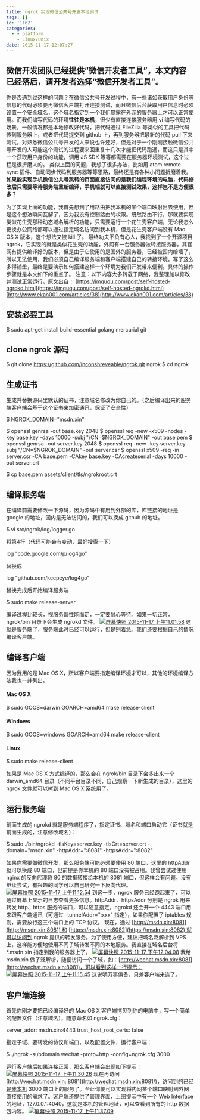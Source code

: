 ```yaml
---
title: ngrok 实现微信公共号开发本地调试
tags: []
id: '1162'
categories:
  - - platform
    - Linux/Unix
date: 2015-11-17 12:07:27
---
```


## 微信开发团队已经提供“微信开发者工具”，本文内容已经落后，请开发者选择“微信开发者工具”。

你是否遇到过这样的问题？在微信公共号开发过程中，有一些诸如获取用户身份等信息的代码必须要再微信客户端打开连接测试，而且微信后台获取用户信息时必须设置一个安全域名，这个域名指定到一个我们暴露在外网的服务器上才可以正常使用。而我们编写代码的环境**往往是本机**，很少有直接连接服务器用 vi 编写代码的场景，一般情况都是本地修改好代码，把代码通过 FileZilla 等类似的工具把代码传到服务器上，或者把代码提交到 github 上，再到服务器把最新的代码 pull 下来测试。对熟悉微信公共号开发的人来说也许还好，但是对于一个刚刚接触微信公共号开发的人可能这个测试的过程要来回重复十几次才能把代码跑通，而这只是其中一个获取用户身份的功能，调用 JS SDK 等等都需要在服务器环境测试，这个过程是很折磨人的。 类似上面的问题，我想了很多办法，比如用 atom remote sync 插件、自动同步代码到服务器等等思路，最终还是有各种小问题折磨着我。**如果能实现手机微信公共号跳转的页面直接访问的是我们编程环境的电脑，代码修改后只需要等待服务端重新编译，手机端就可以直接测试效果，这样岂不是方便很多？**
<!-- more -->
为了实现上面的功能，我首先想到了用路由把我本机的某个端口映射出去使用，但是这个想法瞬间瓦解了，因为我没有控制路由的权限。既然路由不行，那就要实现类似花生壳那种动态域名解析的功能，只需要运行一个花生壳客户端，无论我怎么更换办公网络都可以通过指定域名访问到我本机，但是花生壳客户端没有 Mac OS X 版本，这个想法又被 kill 了。 最终功夫不负有心人，我找到了一个开源项目 ngrok，它实现的就是类似花生壳的功能，外网有一台服务器做转接服务器，其官网有提供编译好的版本，但是由于它使用的是国外的服务器，已经被国内给墙了，所以无法使用，我们必须自己编译服务端和客户端搭建自己的转接环境。写了这么多得铺垫，最终是要演示如何搭建这样一个环境为我们开发带来便利。具体的操作步骤就是本文如下的重点了。 注意：以下内容大多转载于网络，我整理加以修改并测试正常运行。原文出自： [https://imququ.com/post/self-hosted-ngrokd.html](https://imququ.com/post/self-hosted-ngrokd.html) [http://www.ekan001.com/articles/38](http://www.ekan001.com/articles/38)

## 安装必要工具

$ sudo apt-get install build-essential golang mercurial git

## clone ngrok 源码

$ git clone https://github.com/inconshreveable/ngrok.git ngrok
$ cd ngrok

## 生成证书

生成并替换源码里默认的证书，注意域名修改为你自己的。（之后编译出来的服务端客户端会基于这个证书来加密通讯，保证了安全性）

$ NGROK\_DOMAIN="msdn.xin"

$ openssl genrsa -out base.key 2048
$ openssl req -new -x509 -nodes -key base.key -days 10000 -subj "/CN=$NGROK\_DOMAIN" -out base.pem
$ openssl genrsa -out server.key 2048
$ openssl req -new -key server.key -subj "/CN=$NGROK\_DOMAIN" -out server.csr
$ openssl x509 -req -in server.csr -CA base.pem -CAkey base.key -CAcreateserial -days 10000 -out server.crt

$ cp base.pem assets/client/tls/ngrokroot.crt

## 编译服务端

在编译前需要修改一下源码，因为源码中有用到外部的库，库链接的地址是 google 的地址，国内是无法访问的，我们可以换成 github 的地址。

$ vi src/ngrok/log/logger.go

将第4行（代码可能会有变动，最好搜索一下）

log "code.google.com/p/log4go"

替换成

log "github.com/keepeye/log4go"

替换完成后开始编译服务端

$ sudo make release-server

编译过程比较长，视服务器性能而定，一定要耐心等待。如果一切正常，ngrok/bin 目录下会生成 ngrokd 文件。 [![屏幕快照 2015-11-17 上午11.01.58](http://www.mycode.net.cn/wp-content/uploads/2015/11/屏幕快照-2015-11-17-上午11.01.58-300x50.png)](http://www.mycode.net.cn/wp-content/uploads/2015/11/屏幕快照-2015-11-17-上午11.01.58.png) 这就是服务端了，服务端此时已经可以运行，但是别着急。我们还要根据自己的情况编译客户端。

## 编译客户端

因为我用的是 Mac OS X，所以客户端要指定编译环境才可以，其他的环境编译方法我也一并列出。

#### Mac OS X

$ sudo GOOS=darwin GOARCH=amd64 make release-client

#### Windows

$ sudo GOOS=windows GOARCH=amd64 make release-client

#### Linux

$ sudo make release-client

如果是 Mac OS X 方式编译的，那么会在 ngrok/bin 目录下会多出来一个 darwin\_amd64 目录（不同平台目录不同，自己观察一下新生成的目录），这里的 ngrok 文件就可以拷到 Mac OS X 系统用了。

## 运行服务端

前面生成的 ngrokd 就是服务端程序了，指定证书、域名和端口启动它（证书就是前面生成的，注意修改域名）：

$ sudo ./bin/ngrokd -tlsKey=server.key -tlsCrt=server.crt -domain="msdn.xin" -httpAddr=":8081" -httpsAddr=":8082"

如果你需要做微信开发，那么服务端可能必须要使用 80 端口，这里的 httpAddr 就可以换成 80 端口，但前提是你本机的 80 端口没有被占用。我曾尝试过使用 nginx 的反向代理将 80 的数据转接给本机的 8081 端口，但这样会有问题。没有继续尝试，有兴趣的同学可以自己研究一下反向代理。 [![屏幕快照 2015-11-17 上午11.12.54](http://www.mycode.net.cn/wp-content/uploads/2015/11/屏幕快照-2015-11-17-上午11.12.54-1024x127.png)](http://www.mycode.net.cn/wp-content/uploads/2015/11/屏幕快照-2015-11-17-上午11.12.54.png) 到这一步，ngrok 服务已经跑起来了，可以通过屏幕上显示的日志查看更多信息。httpAddr、httpsAddr 分别是 ngrok 用来转发 http、https 服务的端口，可以随意指定。ngrokd 还会开一个 4443 端口用来跟客户端通讯（可通过 -tunnelAddr=":xxx" 指定），如果你配置了 iptables 规则，需要放行这三个端口上的 TCP 协议。 现在，通过 [http://msdn.xin:8081](http://msdn.xin:8081) 和 [https://msdn.xin:8082](https://msdn.xin:8082) 就可以访问到 ngrok 提供的转发服务。为了使用方便，建议把域名泛解析到 VPS 上，这样能方便地使用不同子域转发不同的本地服务。我直接在域名后台将 \*.msdn.xin 指定到我的服务器上了。 [![屏幕快照 2015-11-17 下午12.04.08](http://www.mycode.net.cn/wp-content/uploads/2015/11/屏幕快照-2015-11-17-下午12.04.08-1024x39.png)](http://www.mycode.net.cn/wp-content/uploads/2015/11/屏幕快照-2015-11-17-下午12.04.08.png) 我给 msdn.xin 做了泛解析，随便访问一个子域，如：[http://wechat.msdn.xin:8081](http://wechat.msdn.xin:8081)，可以看到这样一行提示： [![屏幕快照 2015-11-17 上午11.15.45](http://www.mycode.net.cn/wp-content/uploads/2015/11/屏幕快照-2015-11-17-上午11.15.45-300x69.png)](http://www.mycode.net.cn/wp-content/uploads/2015/11/屏幕快照-2015-11-17-上午11.15.45.png) 这说明万事俱备，只差客户端来连了。

## 客户端连接

首先你刚才要把已经编译好的 Mac OS X 客户端拷贝到你的电脑中，写一个简单的配置文件（注意域名），随意命名如 ngrok.cfg：

server\_addr: msdn.xin:4443
trust\_host\_root\_certs: false

指定子域、要转发的协议和端口，以及配置文件，运行客户端：

$ ./ngrok -subdomain wechat -proto=http -config=ngrok.cfg 3000

运行客户端后如果连接正常，那么客户端会出现如下提示： [![屏幕快照 2015-11-17 上午11.30.26](http://www.mycode.net.cn/wp-content/uploads/2015/11/屏幕快照-2015-11-17-上午11.30.26-1024x261.png)](http://www.mycode.net.cn/wp-content/uploads/2015/11/屏幕快照-2015-11-17-上午11.30.26.png) 现在再访问 [http://wechat.msdn.xin::8081](http://wechat.msdn.xin:8081/)，访问到的已经是我本机 3000 端口上的服务了。至此你便可以实现将内网某个端口映射到外网直接使用的需求了。客户端还提供了管理界面，上图提示中有一个 Web Interface 的地址，127.0.0.1:4040，这就是本机的管理地址，可以查看到所有的 http 数据包内容。 [![屏幕快照 2015-11-17 上午11.37.09](http://www.mycode.net.cn/wp-content/uploads/2015/11/屏幕快照-2015-11-17-上午11.37.09-1024x547.png)](http://www.mycode.net.cn/wp-content/uploads/2015/11/屏幕快照-2015-11-17-上午11.37.09.png)